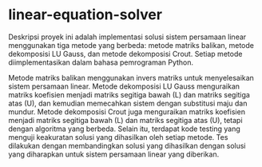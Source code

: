 # linear-equation-solver
Deskripsi proyek ini adalah implementasi solusi sistem persamaan linear menggunakan tiga metode yang berbeda: metode matriks balikan, metode dekomposisi LU Gauss, dan metode dekomposisi Crout. Setiap metode diimplementasikan dalam bahasa pemrograman Python.

Metode matriks balikan menggunakan invers matriks untuk menyelesaikan sistem persamaan linear.
Metode dekomposisi LU Gauss menguraikan matriks koefisien menjadi matriks segitiga bawah (L) dan matriks segitiga atas (U), dan kemudian memecahkan sistem dengan substitusi maju dan mundur.
Metode dekomposisi Crout juga menguraikan matriks koefisien menjadi matriks segitiga bawah (L) dan matriks segitiga atas (U), tetapi dengan algoritma yang berbeda.
Selain itu, terdapat kode testing yang menguji keakuratan solusi yang dihasilkan oleh setiap metode. Tes dilakukan dengan membandingkan solusi yang dihasilkan dengan solusi yang diharapkan untuk sistem persamaan linear yang diberikan.
